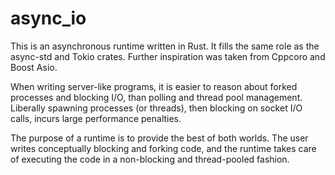 # async_io

This is an asynchronous runtime written in Rust. It fills the same role as the async-std and Tokio crates. Further inspiration was taken from Cppcoro and Boost Asio.

When writing server-like programs, it is easier to reason about forked processes and blocking I/O, than polling and thread pool management. Liberally spawning processes (or threads), then blocking on socket I/O calls, incurs large performance penalties.

The purpose of a runtime is to provide the best of both worlds. The user writes conceptually blocking and forking code, and the runtime takes care of executing the code in a non-blocking and thread-pooled fashion.
